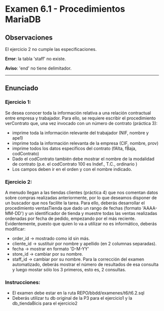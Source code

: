 # Examen 6.1 - Procedimientos MariaDB

## Observaciones

El ejercicio 2 no cumple las especificaciones.

**Error**: la tabla 'staff' no existe.

**Aviso**: 'end' no tiene delimitador.

---

## Enunciado

### Ejercicio 1:

Se desea conocer toda la información relativa a una relación contractual entre empresa y trabajador. Para ello, se requiere escribir el procedimiento verContrato que, una vez
invocado con un número de contrato (práctica 3):
* imprime toda la información relevante del trabajador (NIF, nombre y ape1)
* imprime toda la información relevanta de la empresa (CIF, nombre, prov)
* imprime todos los datos específicos del contrato (fAlta, fBaja, codContrato)
* Dado el codContrato también debe mostrar el nombre de la modalidad de contrato
(p.e. el codContrato 100 es Indef., T.C., ordinario )
* Los campos deben ir en el orden y con el nombre indicado.

### Ejercicio 2:

A menudo llegan a las tiendas clientes (práctica 4) que nos comentan datos sobre
compras realizadas anteriormente, por lo que deseamos disponer de un buscador que
nos facilite la tarea. Para ello, deberás desarrollar el procedimiento ventasTienda que
dado un rango de fechas (formato 'AAAA-MM-DD') y un identificador de tienda y muestre
todas las ventas realizadas ordenadas por fecha de pedido, empezando por el más
reciente.\
Evidentemente, puesto que quien lo va a utilizar no es informático, deberás modificar:
* order_id -> mostrado como id sin más.
* cliente_id -> sustituir por nombre y apellido (en 2 columnas separadas).
* fecha -> mostrar en formato 'D-M-YY'
* store_id -> cambiar por su nombre.
* staff_id -> cambiar por su nombre.
Para la corrección del examen automatizado, deberás mostrar el número de resultados
de esa consulta y luego mostar sólo los 3 primeros, esto es, 2 consultas.

### Instrucciones:

* El examen debe estar en la ruta REPO/bbdd/examenes/t6/t6.2.sql
* Deberás utilizar tu db original de la P3 para el ejercicio1 y la db_tiendaBicis para el
ejercicio2
